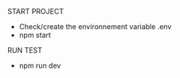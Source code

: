 START PROJECT 
 - Check/create the environnement variable .env 
 - npm start 

RUN TEST
 - npm run dev